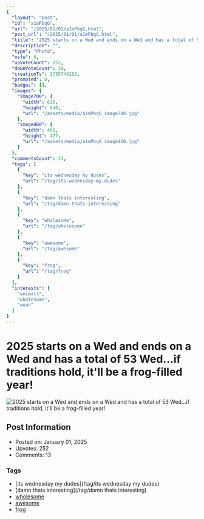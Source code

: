 ```yaml
---
{
  "layout": "post",
  "id": "a1mPbqG",
  "url": "/2025/01/01/a1mPbqG.html",
  "post_url": "/2025/01/01/a1mPbqG.html",
  "title": "2025 starts on a Wed and ends on a Wed and has a total of 53 Wed...if traditions hold, it'll be a frog-filled year!",
  "description": "",
  "type": "Photo",
  "nsfw": 0,
  "upVoteCount": 252,
  "downVoteCount": 30,
  "creationTs": 1735744285,
  "promoted": 0,
  "badges": [],
  "images": {
    "image700": {
      "width": 616,
      "height": 640,
      "url": "/assets/media/a1mPbqG_image700.jpg"
    },
    "image460": {
      "width": 460,
      "height": 477,
      "url": "/assets/media/a1mPbqG_image460.jpg"
    }
  },
  "commentsCount": 13,
  "tags": [
    {
      "key": "its wednesday my dudes",
      "url": "/tag/its-wednesday-my-dudes"
    },
    {
      "key": "damn thats interesting",
      "url": "/tag/damn-thats-interesting"
    },
    {
      "key": "wholesome",
      "url": "/tag/wholesome"
    },
    {
      "key": "awesome",
      "url": "/tag/awesome"
    },
    {
      "key": "frog",
      "url": "/tag/frog"
    }
  ],
  "interests": [
    "animals",
    "wholesome",
    "woah"
  ]
}
---
```


# 2025 starts on a Wed and ends on a Wed and has a total of 53 Wed...if traditions hold, it'll be a frog-filled year!

![2025 starts on a Wed and ends on a Wed and has a total of 53 Wed...if traditions hold, it'll be a frog-filled year!](/assets/media/a1mPbqG_image700.jpg)

## Post Information

- Posted on: January 01, 2025
- Upvotes: 252
- Comments: 13

### Tags

- [its wednesday my dudes](/tag/its wednesday my dudes)
- [damn thats interesting](/tag/damn thats interesting)
- [wholesome](/tag/wholesome)
- [awesome](/tag/awesome)
- [frog](/tag/frog)
